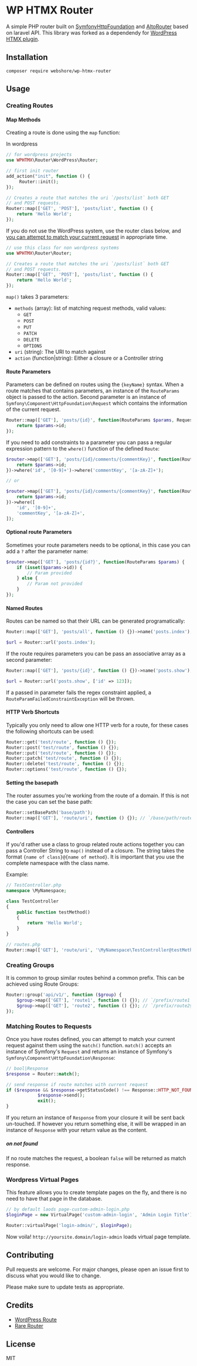 # WP HTMX Router

A simple PHP router built on [SymfonyHttpFoundation](https://github.com/symfony/http-foundation) and [AltoRouter](https://github.com/dannyvankooten/AltoRouter) based on laravel API.
This library was forked as a dependendy for [WordPress HTMX plugin](https://github.com/webshore-digital/wp-htmx).

## Installation

```
composer require webshore/wp-htmx-router
```

## Usage

### Creating Routes

#### Map Methods

Creating a route is done using the `map` function:


In wordpress
```php
// for wordpress projects
use WPHTMX\Router\WordPress\Router;

// first init router
add_action("init", function () {
     Router::init();
});

// Creates a route that matches the uri `/posts/list` both GET 
// and POST requests. 
Router::map(['GET', 'POST'], 'posts/list', function () {
    return 'Hello World';
});
```

If you do not use the WordPress system, use the router class below, and [you can attempt to match your current request](#matching-routes-to-requests) in appropriate time.
```php
// use this class for non wordpress systems
use WPHTMX\Router\Router;

// Creates a route that matches the uri `/posts/list` both GET 
// and POST requests. 
Router::map(['GET', 'POST'], 'posts/list', function () {
    return 'Hello World';
});
```



`map()` takes 3 parameters:

- `methods` (array): list of matching request methods, valid values:
    + `GET`
    + `POST`
    + `PUT`
    + `PATCH`
    + `DELETE`
    + `OPTIONS`
- `uri` (string): The URI to match against
- `action`  (function|string): Either a closure or a Controller string

#### Route Parameters
Parameters can be defined on routes using the `{keyName}` syntax. When a route matches that contains parameters, an instance of the `RouteParams` object is passed to the action. Second parameter is an instance of `Symfony\Component\HttpFoundation\Request` which contains the information of the current request.

```php
Router::map(['GET'], 'posts/{id}', function(RouteParams $params, Request $request) {
    return $params->id;
});
```
If you need to add constraints to a parameter you can pass a regular expression pattern to the `where()` function of the defined `Route`:

```php
$router->map(['GET'], 'posts/{id}/comments/{commentKey}', function(RouteParams $params) {
    return $params->id;
})->where('id', '[0-9]+')->where('commentKey', '[a-zA-Z]+');

// or

$router->map(['GET'], 'posts/{id}/comments/{commentKey}', function(RouteParams $params) {
    return $params->id;
})->where([
    'id', '[0-9]+',
    'commentKey', '[a-zA-Z]+',
]);
```

#### Optional route Parameters
Sometimes your route parameters needs to be optional, in this case you can add a `?` after the parameter name:

```php
$router->map(['GET'], 'posts/{id?}', function(RouteParams $params) {
    if (isset($params->id)) {
        // Param provided
    } else {
        // Param not provided
    }
});
```

#### Named Routes
Routes can be named so that their URL can be generated programatically:

```php
Router::map(['GET'], 'posts/all', function () {})->name('posts.index');

$url = Router::url('posts.index');
```

If the route requires parameters you can be pass an associative array as a second parameter:

```php
Router::map(['GET'], 'posts/{id}', function () {})->name('posts.show');

$url = Router::url('posts.show', ['id' => 123]);
```

If a passed in parameter fails the regex constraint applied, a `RouteParamFailedConstraintException` will be thrown.

#### HTTP Verb Shortcuts
Typically you only need to allow one HTTP verb for a route, for these cases the following shortcuts can be used:

```php
Router::get('test/route', function () {});
Router::post('test/route', function () {});
Router::put('test/route', function () {});
Router::patch('test/route', function () {});
Router::delete('test/route', function () {});
Router::options('test/route', function () {});
```

#### Setting the basepath
The router assumes you're working from the route of a domain. If this is not the case you can set the base path:

```php
Router::setBasePath('base/path');
Router::map(['GET'], 'route/uri', function () {}); // `/base/path/route/uri`
```

#### Controllers
If you'd rather use a class to group related route actions together you can pass a Controller String to `map()` instead of a closure. The string takes the format `{name of class}@{name of method}`. It is important that you use the complete namespace with the class name.

Example:

```php
// TestController.php
namespace \MyNamespace;

class TestController
{
    public function testMethod()
    {
        return 'Hello World';
    }
}

// routes.php
Router::map(['GET'], 'route/uri', '\MyNamespace\TestController@testMethod');
```

### Creating Groups
It is common to group similar routes behind a common prefix. This can be achieved using Route Groups:

```php
Router::group('api/v1/', function ($group) {
    $group->map(['GET'], 'route1', function () {}); // `/prefix/route1`
    $group->map(['GET'], 'route2', function () {}); // `/prefix/route2§`
});
```

### Matching Routes to Requests
Once you have routes defined, you can attempt to match your current request against them using the `match()` function. `match()` accepts an instance of Symfony's `Request` and returns an instance of Symfony's `Symfony\Component\HttpFoundation\Response`:

```php
// bool|Response
$response = Router::match();

// send response if route matches with current request
if ($response && $response->getStatusCode() !== Response::HTTP_NOT_FOUND) {
            $response->send();
            exit();
}
```

If you return an instance of `Response` from your closure it will be sent back un-touched. If however you return something else, it will be wrapped in an instance of `Response` with your return value as the content.
##### on not found
If no route matches the request, a boolean `false` will be returned as match response.


### Wordpress Virtual Pages

This feature allows you to create template pages on the fly, and there is no need to have that page in the database.

```php
// by default laods page-custom-admin-login.php
$loginPage = new VirtualPage('custom-admin-login', 'Admin Login Title');

Router::virtualPage('login-admin/', $loginPage);
```

Now voila! ```http://yoursite.domain/login-admin``` loads virtual page template.


Contributing
----
Pull requests are welcome. For major changes, please open an issue first to discuss what you would like to change.

Please make sure to update tests as appropriate.


Credits
----
* [WordPress Route](https://github.com/smarteist/wordpress-router)
* [Rare Router](https://github.com/Rareloop/router)


License
----

MIT
